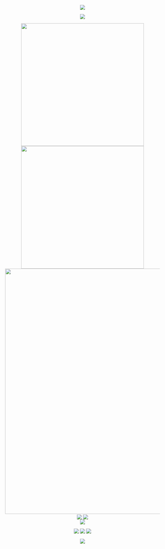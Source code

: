 <p align="center">
<img src="https://capsule-render.vercel.app/api?type=waving&color=timeGradient&height=300&&section=header&text=HI%20THERE&fontSize=90&fontAlign=50&fontAlignY=30&desc=I%20am%20LuoMingxiang!&descAlign=50&descSize=30&descAlignY=60&animation=twinkling" />
</p>

<!-- https://github.com/DenverCoder1/readme-typing-svg -->
<p align="center">
<img src="https://readme-typing-svg.demolab.com?font=Orbitron&size=25&pause=1000&center=true&vCenter=true&random=false&width=600&lines=Welcome+to+my+GitHub+profile+page!;I+am+super+obsessed+with+programming🚀" />
</p>

<p align="center">
<!-- https://github.com/anuraghazra/github-readme-stats -->
<img align="center" width="400" src="https://github-readme-stats.vercel.app/api?username=LuoMingxiang&theme=tokyonight&bg_color=ffffff00&show_icons=true&hide_border=true&show=reviews&hide_title=true&hide=contribs&count_private=true" />
<!-- https://github.com/DenverCoder1/github-readme-streak-stats -->
<img align="center" width="400" src="https://streak-stats.demolab.com?user=LuoMingxiang&theme=tokyonight-duo&hide_border=true&date_format=M%20j%5B%2C%20Y%5D&mode=weekly alt="GitHub Streak" />
<br/>
<!-- https://github.com/Ashutosh00710/github-readme-activity-graph -->
<img width="800" src="https://github-readme-activity-graph.vercel.app/graph?username=LuoMingxiang&theme=tokyo-night&bg_color=ffffff00&hide_border=true&area=true&custom_title=Contribution%20Graph" />
<br/>
<!-- https://github.com/anuraghazra/github-readme-stats -->
<img align="center" src="https://github-readme-stats.vercel.app/api/wakatime?username=LuoMingxiang&theme=transparent&hide_border=true&layout=compact&langs_count=22" />
<!-- https://github.com/anuraghazra/github-readme-stats -->
<img align="center" src="https://github-readme-stats.vercel.app/api/top-langs/?username=LuoMingxiang&theme=transparent&hide_border=true&layout=donut-vertical&langs_count=6" />
<br/>
<!-- https://github.com/LelouchFR/skill-icons -->
<img align="center" src="https://go-skill-icons.vercel.app/api/icons?i=js,ts,html,css,nodejs,tailwindcss,sass,vue,pinia,prisma,nest,figma,md,git,au,ai,ps,pr,jquery,mysql,obsidian">
</p>

<!-- https://github.com/badges/shields -->
<p align="center">
<a href="https://github.com/LuoMingxiang"><img src="https://img.shields.io/badge/GitHub-LuoMingxiang-blue?logo=github" /></a>
<a href="https://gitee.com/LuoMingxiang"><img src="https://img.shields.io/badge/Gitee-LuoMingxiang-blue?logo=gitee" /></a>
<a href="https://wakatime.com/@LuoMingxiang"><img src="https://wakatime.com/badge/user/67677d2a-fdc6-4c21-a964-b5477332bc69.svg" /></a>
</p>

<!-- https://github.com/kyechan99/capsule-render -->
<p align="center">
<img src="https://capsule-render.vercel.app/api?type=waving&color=timeGradient&height=300&&section=footer&text=THE%20END&fontSize=90&fontAlign=50&fontAlignY=70&desc=Per%20aspera%20ad%20is%20astra!&descAlign=50&descSize=30&descAlignY=40&animation=twinkling" />
</p>
